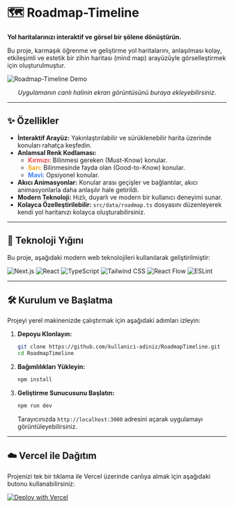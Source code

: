 # 🗺️ Roadmap-Timeline

**Yol haritalarınızı interaktif ve görsel bir şölene dönüştürün.**

Bu proje, karmaşık öğrenme ve geliştirme yol haritalarını, anlaşılması kolay, etkileşimli ve estetik bir zihin haritası (mind map) arayüzüyle görselleştirmek için oluşturulmuştur.

![Roadmap-Timeline Demo](https://via.placeholder.com/800x400.png?text=Projenizin+Ekran+Görüntüsünü+Buraya+Ekleyin)
*<p align="center">Uygulamanın canlı halinin ekran görüntüsünü buraya ekleyebilirsiniz.</p>*

---

## ✨ Özellikler

- **İnteraktif Arayüz:** Yakınlaştırılabilir ve sürüklenebilir harita üzerinde konuları rahatça keşfedin.
- **Anlamsal Renk Kodlaması:**
  - <span style="color:#ef4444">**Kırmızı:**</span> Bilinmesi gereken (Must-Know) konular.
  - <span style="color:#f59e0b">**Sarı:**</span> Bilinmesinde fayda olan (Good-to-Know) konular.
  - <span style="color:#3b82f6">**Mavi:**</span> Opsiyonel konular.
- **Akıcı Animasyonlar:** Konular arası geçişler ve bağlantılar, akıcı animasyonlarla daha anlaşılır hale getirildi.
- **Modern Teknoloji:** Hızlı, duyarlı ve modern bir kullanıcı deneyimi sunar.
- **Kolayca Özelleştirilebilir:** `src/data/roadmap.ts` dosyasını düzenleyerek kendi yol haritanızı kolayca oluşturabilirsiniz.

---

## 🚀 Teknoloji Yığını

Bu proje, aşağıdaki modern web teknolojileri kullanılarak geliştirilmiştir:

![Next.js](https://img.shields.io/badge/next.js-000000?style=for-the-badge&logo=nextdotjs&logoColor=white)
![React](https://img.shields.io/badge/React-20232A?style=for-the-badge&logo=react&logoColor=61DAFB)
![TypeScript](https://img.shields.io/badge/TypeScript-007ACC?style=for-the-badge&logo=typescript&logoColor=white)
![Tailwind CSS](https://img.shields.io/badge/Tailwind_CSS-38B2AC?style=for-the-badge&logo=tailwind-css&logoColor=white)
![React Flow](https://img.shields.io/badge/React_Flow-0072E3?style=for-the-badge&logo=react&logoColor=white)
![ESLint](https://img.shields.io/badge/ESLint-4B32C3?style=for-the-badge&logo=eslint&logoColor=white)

---

## 🛠️ Kurulum ve Başlatma

Projeyi yerel makinenizde çalıştırmak için aşağıdaki adımları izleyin:

1. **Depoyu Klonlayın:**
   ```bash
   git clone https://github.com/kullanici-adiniz/RoadmapTimeline.git
   cd RoadmapTimeline
   ```

2. **Bağımlılıkları Yükleyin:**
   ```bash
   npm install
   ```

3. **Geliştirme Sunucusunu Başlatın:**
   ```bash
   npm run dev
   ```

   Tarayıcınızda `http://localhost:3000` adresini açarak uygulamayı görüntüleyebilirsiniz.

---

## ☁️ Vercel ile Dağıtım

Projenizi tek bir tıklama ile Vercel üzerinde canlıya almak için aşağıdaki butonu kullanabilirsiniz:

[![Deploy with Vercel](https://vercel.com/button)](https://vercel.com/new/clone?repository-url=https%3A%2F%2Fgithub.com%2Fkullanici-adiniz%2FRoadmapTimeline)
